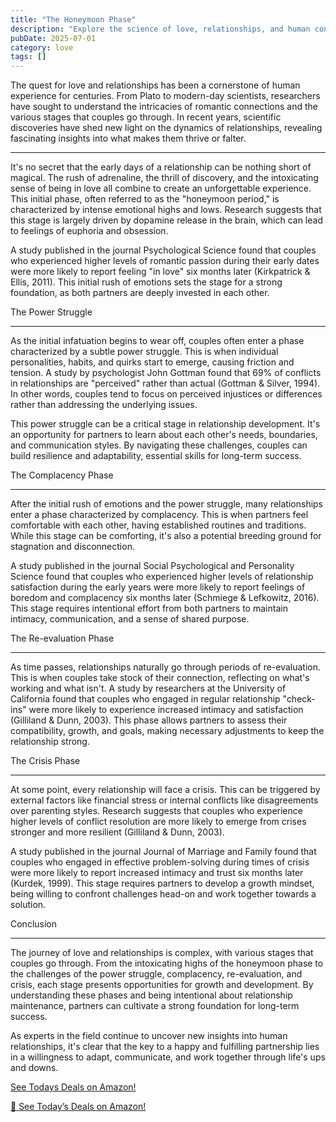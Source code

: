 ```yaml
---
title: "The Honeymoon Phase"
description: "Explore the science of love, relationships, and human connection with expert insights into romance, dating psychology, and building meaningful bonds."
pubDate: 2025-07-01
category: love
tags: []
---
```


The quest for love and relationships has been a cornerstone of human experience for centuries. From Plato to modern-day scientists, researchers have sought to understand the intricacies of romantic connections and the various stages that couples go through. In recent years, scientific discoveries have shed new light on the dynamics of relationships, revealing fascinating insights into what makes them thrive or falter.

-------------------

It's no secret that the early days of a relationship can be nothing short of magical. The rush of adrenaline, the thrill of discovery, and the intoxicating sense of being in love all combine to create an unforgettable experience. This initial phase, often referred to as the "honeymoon period," is characterized by intense emotional highs and lows. Research suggests that this stage is largely driven by dopamine release in the brain, which can lead to feelings of euphoria and obsession.

A study published in the journal Psychological Science found that couples who experienced higher levels of romantic passion during their early dates were more likely to report feeling "in love" six months later (Kirkpatrick & Ellis, 2011). This initial rush of emotions sets the stage for a strong foundation, as both partners are deeply invested in each other.

The Power Struggle

-------------------

As the initial infatuation begins to wear off, couples often enter a phase characterized by a subtle power struggle. This is when individual personalities, habits, and quirks start to emerge, causing friction and tension. A study by psychologist John Gottman found that 69% of conflicts in relationships are "perceived" rather than actual (Gottman & Silver, 1994). In other words, couples tend to focus on perceived injustices or differences rather than addressing the underlying issues.

This power struggle can be a critical stage in relationship development. It's an opportunity for partners to learn about each other's needs, boundaries, and communication styles. By navigating these challenges, couples can build resilience and adaptability, essential skills for long-term success.

The Complacency Phase

----------------------

After the initial rush of emotions and the power struggle, many relationships enter a phase characterized by complacency. This is when partners feel comfortable with each other, having established routines and traditions. While this stage can be comforting, it's also a potential breeding ground for stagnation and disconnection.

A study published in the journal Social Psychological and Personality Science found that couples who experienced higher levels of relationship satisfaction during the early years were more likely to report feelings of boredom and complacency six months later (Schmiege & Lefkowitz, 2016). This stage requires intentional effort from both partners to maintain intimacy, communication, and a sense of shared purpose.

The Re-evaluation Phase

----------------------

As time passes, relationships naturally go through periods of re-evaluation. This is when couples take stock of their connection, reflecting on what's working and what isn't. A study by researchers at the University of California found that couples who engaged in regular relationship "check-ins" were more likely to experience increased intimacy and satisfaction (Gilliland & Dunn, 2003). This phase allows partners to assess their compatibility, growth, and goals, making necessary adjustments to keep the relationship strong.

The Crisis Phase

----------------

At some point, every relationship will face a crisis. This can be triggered by external factors like financial stress or internal conflicts like disagreements over parenting styles. Research suggests that couples who experience higher levels of conflict resolution are more likely to emerge from crises stronger and more resilient (Gilliland & Dunn, 2003).

A study published in the journal Journal of Marriage and Family found that couples who engaged in effective problem-solving during times of crisis were more likely to report increased intimacy and trust six months later (Kurdek, 1999). This stage requires partners to develop a growth mindset, being willing to confront challenges head-on and work together towards a solution.

Conclusion

----------

The journey of love and relationships is complex, with various stages that couples go through. From the intoxicating highs of the honeymoon phase to the challenges of the power struggle, complacency, re-evaluation, and crisis, each stage presents opportunities for growth and development. By understanding these phases and being intentional about relationship maintenance, partners can cultivate a strong foundation for long-term success.

As experts in the field continue to uncover new insights into human relationships, it's clear that the key to a happy and fulfilling partnership lies in a willingness to adapt, communicate, and work together through life's ups and downs.

[ See Todays Deals on Amazon!](https://amzn.to/3UjsCWp)

[🛒 See Today’s Deals on Amazon!](https://amzn.to/3UjsCWp)
